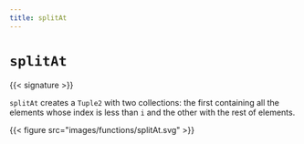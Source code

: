 ```yaml
---
title: splitAt
---
```


# `splitAt`

{{< signature >}}

`splitAt` creates a `Tuple2` with two collections: the first containing all the elements whose index is less than `i` and the other with the rest of elements.

{{< figure src="images/functions/splitAt.svg" >}}
